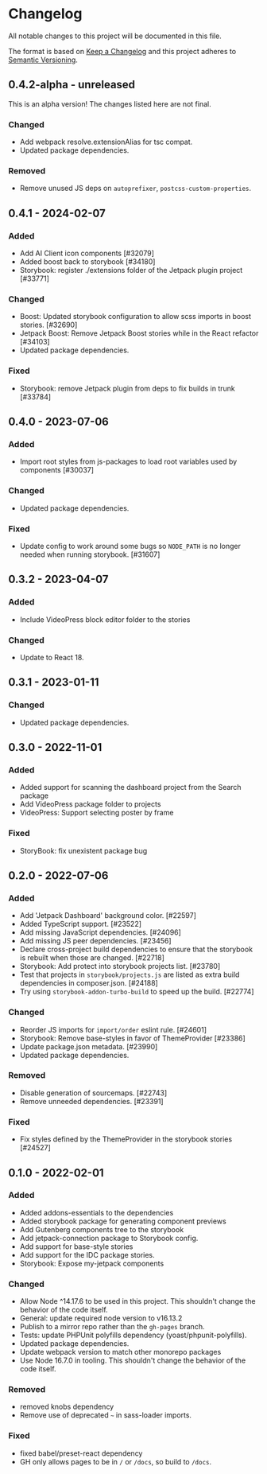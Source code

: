 # Changelog

All notable changes to this project will be documented in this file.

The format is based on [Keep a Changelog](https://keepachangelog.com/en/1.0.0/)
and this project adheres to [Semantic Versioning](https://semver.org/spec/v2.0.0.html).

## 0.4.2-alpha - unreleased

This is an alpha version! The changes listed here are not final.

### Changed
- Add webpack resolve.extensionAlias for tsc compat.
- Updated package dependencies.

### Removed
- Remove unused JS deps on `autoprefixer`, `postcss-custom-properties`.

## 0.4.1 - 2024-02-07
### Added
- Add AI Client icon components [#32079]
- Added boost back to storybook [#34180]
- Storybook: register ./extensions folder of the Jetpack plugin project [#33771]

### Changed
- Boost: Updated storybook configuration to allow scss imports in boost stories. [#32690]
- Jetpack Boost: Remove Jetpack Boost stories while in the React refactor [#34103]
- Updated package dependencies.

### Fixed
- Storybook: remove Jetpack plugin from deps to fix builds in trunk [#33784]

## 0.4.0 - 2023-07-06
### Added
- Import root styles from js-packages to load root variables used by components [#30037]

### Changed
- Updated package dependencies.

### Fixed
- Update config to work around some bugs so `NODE_PATH` is no longer needed when running storybook. [#31607]

## 0.3.2 - 2023-04-07
### Added
- Include VideoPress block editor folder to the stories

### Changed
- Update to React 18.

## 0.3.1 - 2023-01-11
### Changed
- Updated package dependencies.

## 0.3.0 - 2022-11-01
### Added
- Added support for scanning the dashboard project from the Search package
- Add VideoPress package folder to projects
- VideoPress: Support selecting poster by frame

### Fixed
- StoryBook: fix unexistent package bug

## 0.2.0 - 2022-07-06
### Added
- Add 'Jetpack Dashboard' background color. [#22597]
- Added TypeScript support. [#23522]
- Add missing JavaScript dependencies. [#24096]
- Add missing JS peer dependencies. [#23456]
- Declare cross-project build dependencies to ensure that the storybook is rebuilt when those are changed. [#22718]
- Storybook: Add protect into storybook projects list. [#23780]
- Test that projects in `storybook/projects.js` are listed as extra build dependencies in composer.json. [#24188]
- Try using `storybook-addon-turbo-build` to speed up the build. [#22774]

### Changed
- Reorder JS imports for `import/order` eslint rule. [#24601]
- Storybook: Remove base-styles in favor of ThemeProvider [#23386]
- Update package.json metadata. [#23990]
- Updated package dependencies.

### Removed
- Disable generation of sourcemaps. [#22743]
- Remove unneeded dependencies. [#23391]

### Fixed
- Fix styles defined by the ThemeProvider in the storybook stories [#24527]

## 0.1.0 - 2022-02-01
### Added
- Added addons-essentials to the dependencies
- Added storybook package for generating component previews
- Add Gutenberg components tree to the storybook
- Add jetpack-connection package to Storybook config.
- Add support for base-style stories
- Add support for the IDC package stories.
- Storybook: Expose my-jetpack components

### Changed
- Allow Node ^14.17.6 to be used in this project. This shouldn't change the behavior of the code itself.
- General: update required node version to v16.13.2
- Publish to a mirror repo rather than the `gh-pages` branch.
- Tests: update PHPUnit polyfills dependency (yoast/phpunit-polyfills).
- Updated package dependencies.
- Update webpack version to match other monorepo packages
- Use Node 16.7.0 in tooling. This shouldn't change the behavior of the code itself.

### Removed
- removed knobs dependency
- Remove use of deprecated `~` in sass-loader imports.

### Fixed
- fixed babel/preset-react dependency
- GH only allows pages to be in `/` or `/docs`, so build to `/docs`.

